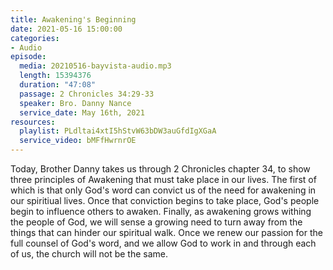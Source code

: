 ```yaml
---
title: Awakening's Beginning
date: 2021-05-16 15:00:00
categories:
- Audio
episode:
  media: 20210516-bayvista-audio.mp3
  length: 15394376
  duration: "47:08"
  passage: 2 Chronicles 34:29-33
  speaker: Bro. Danny Nance
  service_date: May 16th, 2021
resources:
  playlist: PLdltai4xtI5hStvW63bDW3auGfdIgXGaA
  service_video: bMFfHwrnrOE
---
```

Today, Brother Danny takes us through 2 Chronicles chapter 34, to show three principles of Awakening that must take place in our lives.  The first of which is that only God's word can convict us of the need for awakening in our spiritiual lives.  Once that conviction begins to take place, God's people begin to influence others to awaken.  Finally, as awakening grows withing the people of God, we will sense a growing need to turn away from the things that can hinder our spiritual walk.  Once we renew our passion for the full counsel of God's word, and we allow God to work in and through each of us, the church will not be the same.